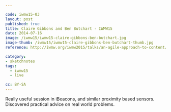 ```yaml
---

code: iwmw15-03
layout: post
published: true
title: Claire Gibbons and Ben Butchart - IWMW15
date: 2014-07-16
image: /iwmw15/iwmw15-claire-gibbons-ben-butchart.jpg
image-thumb: /iwmw15/iwmw15-claire-gibbons-ben-butchart-thumb.jpg
reference: http://iwmw.org/iwmw2015/talks/an-agile-approach-to-content/

category:
- sketchnotes
tags:
  - iwmw15
  - live

cc: BY-SA
---
```


Really useful session in iBeacons, and similar proximity based sensors. Discovered practical advice on real world problems.
